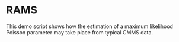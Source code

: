 # RAMS
This demo script shows how the estimation of a maximum likelihood Poisson parameter may take place from typical CMMS data. 
